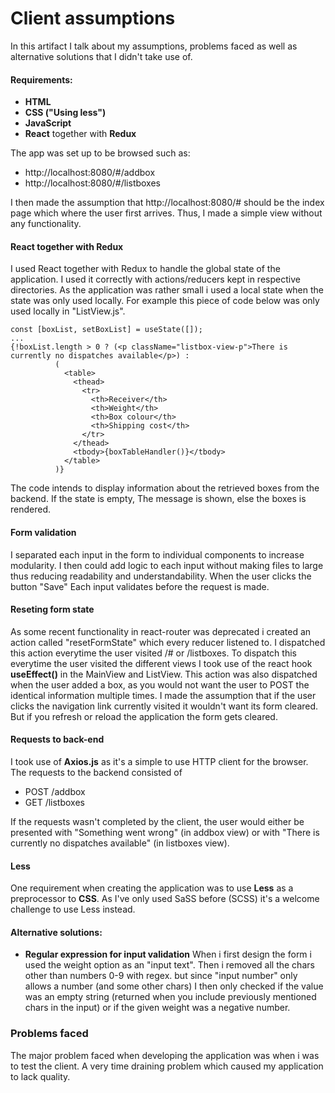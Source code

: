# Client assumptions

In this artifact I talk about my assumptions, problems faced as well as alternative solutions that I didn't take use of.

#### Requirements:

- **HTML**
- **CSS ("Using less")**
- **JavaScript**
- **React** together with **Redux**

The app was set up to be browsed such as:

- http://localhost:8080/#/addbox
- http://localhost:8080/#/listboxes

I then made the assumption that http://localhost:8080/# should be the index page which where the user first arrives. Thus, I made a simple view without any functionality.

#### React together with Redux

I used React together with Redux to handle the global state of the application. I used it correctly with actions/reducers kept in respective directories. As the application was rather small i used a local state when the state was only used locally. For example this piece of code below was only used locally in "ListView.js".

```
const [boxList, setBoxList] = useState([]);
...
{!boxList.length > 0 ? (<p className="listbox-view-p">There is currently no dispatches available</p>) :
          (
            <table>
              <thead>
                <tr>
                  <th>Receiver</th>
                  <th>Weight</th>
                  <th>Box colour</th>
                  <th>Shipping cost</th>
                </tr>
              </thead>
              <tbody>{boxTableHandler()}</tbody>
            </table>
          )}
```

The code intends to display information about the retrieved boxes from the backend. If the state is empty, The message is shown, else the boxes is rendered.

#### Form validation

I separated each input in the form to individual components to increase modularity.
I then could add logic to each input without making files to large thus reducing readability and understandability.
When the user clicks the button "Save" Each input validates before the request is made.

#### Reseting form state

As some recent functionality in react-router was deprecated i created an action called "resetFormState" which every reducer listened to. I dispatched this action everytime the user visited /# or /listboxes.
To dispatch this everytime the user visited the different views I took use of the react hook **useEffect()** in the MainView and ListView. This action was also dispatched when the user added a box, as you would not want the user to POST the identical information multiple times.
I made the assumption that if the user clicks the navigation link currently visited it wouldn't want its form cleared. But if you refresh or reload the application the form gets cleared.

#### Requests to back-end

I took use of **Axios.js** as it's a simple to use HTTP client for the browser.
The requests to the backend consisted of

- POST /addbox
- GET /listboxes

If the requests wasn't completed by the client, the user would either be presented with "Something went wrong" (in addbox view) or with "There is currently no dispatches available" (in listboxes view).

#### Less

One requirement when creating the application was to use **Less** as a preprocessor to **CSS**.
As I've only used SaSS before (SCSS) it's a welcome challenge to use Less instead.

#### Alternative solutions:

- **Regular expression for input validation**
  When i first design the form i used the weight option as an "input text". Then i removed all the chars other than numbers 0-9 with regex.
  but since "input number" only allows a number (and some other chars) I then only checked if the value was an empty string (returned when you include previously mentioned chars in the input) or if the given weight was a negative number.

### Problems faced

The major problem faced when developing the application was when i was to test the client. A very time draining problem which caused my application to lack quality.
